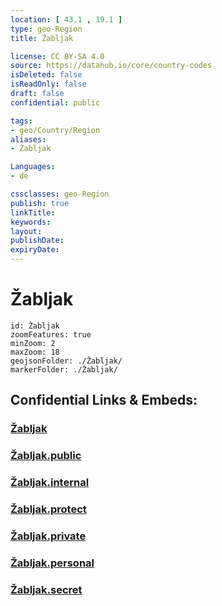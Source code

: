```yaml
---
location: [ 43.1 , 19.1 ] 
type: geo-Region
title: Žabljak

license: CC BY-SA 4.0
source: https://datahub.io/core/country-codes
isDeleted: false
isReadOnly: false
draft: false
confidential: public

tags:
- geo/Country/Region
aliases:
- Žabljak

Languages:
- de

cssclasses: geo-Region
publish: true
linkTitle: 
keywords: 
layout: 
publishDate: 
expiryDate: 
---
```


# Žabljak

```leaflet
id: Žabljak
zoomFeatures: true 
minZoom: 2 
maxZoom: 18
geojsonFolder: ./Žabljak/
markerFolder: ./Žabljak/
```


## Confidential Links & Embeds: 

### [Žabljak](/_Standards/Earth/Continent/Europe/Europe~South/Montenegro/Municipalities~Montenegro/Žabljak.md) 

### [Žabljak.public](/_public/Earth/Continent/Europe/Europe~South/Montenegro/Municipalities~Montenegro/Žabljak.public.md) 

### [Žabljak.internal](/_internal/Earth/Continent/Europe/Europe~South/Montenegro/Municipalities~Montenegro/Žabljak.internal.md) 

### [Žabljak.protect](/_protect/Earth/Continent/Europe/Europe~South/Montenegro/Municipalities~Montenegro/Žabljak.protect.md) 

### [Žabljak.private](/_private/Earth/Continent/Europe/Europe~South/Montenegro/Municipalities~Montenegro/Žabljak.private.md) 

### [Žabljak.personal](/_personal/Earth/Continent/Europe/Europe~South/Montenegro/Municipalities~Montenegro/Žabljak.personal.md) 

### [Žabljak.secret](/_secret/Earth/Continent/Europe/Europe~South/Montenegro/Municipalities~Montenegro/Žabljak.secret.md)

